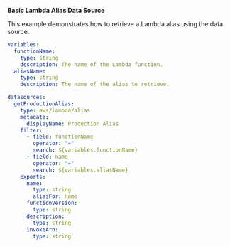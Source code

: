 **Basic Lambda Alias Data Source**

This example demonstrates how to retrieve a Lambda alias using the data source.

```yaml
variables:
  functionName:
    type: string
    description: The name of the Lambda function.
  aliasName:
    type: string
    description: The name of the alias to retrieve.

datasources:
  getProductionAlias:
    type: aws/lambda/alias
    metadata:
      displayName: Production Alias
    filter:
      - field: functionName
        operator: "="
        search: ${variables.functionName}
      - field: name
        operator: "="
        search: ${variables.aliasName}
    exports:
      name:
        type: string
        aliasFor: name
      functionVersion:
        type: string
      description:
        type: string
      invokeArn:
        type: string
``` 